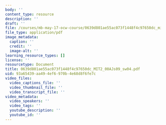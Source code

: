 ```yaml
---
body: ''
content_type: resource
description: ''
draft: ''
file: /courses/mb-may-17-ocw-course/0639d801ae55ac073f1448f4c97650dc_mit2_00ajs09_sw04.pdf
file_type: application/pdf
image_metadata:
  caption: ''
  credit: ''
  image-alt: ''
learning_resource_types: []
license: ''
resourcetype: Document
title: 0639d801ae55ac073f1448f4c97650dc_MIT2_00AJs09_sw04.pdf
uid: 93a65439-aa49-4ef6-970b-4e68d8f6fe7c
video_files:
  video_captions_file: ''
  video_thumbnail_file: ''
  video_transcript_file: ''
video_metadata:
  video_speakers: ''
  video_tags: ''
  youtube_description: ''
  youtube_id: ''
---
```

